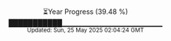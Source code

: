 <p align="center">
⏳Year Progress (39.48 %) <br>
███████████▁▁▁▁▁▁▁▁▁▁▁▁▁▁▁▁▁▁▁ <br>
<sub>Updated: Sun, 25 May 2025 02:04:24 GMT</sub>
</p>

